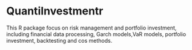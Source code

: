 # QuantiInvestmentr
This R package focus on risk management and portfolio investment, including financial data processing, Garch models,VaR models, portfolio investment, backtesting and cos methods.
